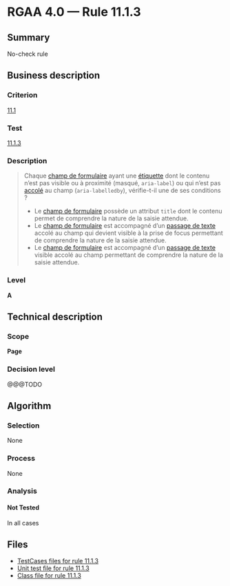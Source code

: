 # RGAA 4.0 — Rule 11.1.3

## Summary

No-check rule

## Business description

### Criterion

[11.1](https://www.numerique.gouv.fr/publications/rgaa-accessibilite/methode/criteres/#crit-11-1)

### Test

[11.1.3](https://www.numerique.gouv.fr/publications/rgaa-accessibilite/methode/criteres/#test-11-1-3)

### Description

> Chaque [champ de formulaire](https://www.numerique.gouv.fr/publications/rgaa-accessibilite/methode/glossaire/#champ-de-saisie-de-formulaire) ayant une [étiquette](https://www.numerique.gouv.fr/publications/rgaa-accessibilite/methode/glossaire/#etiquette-de-champ-de-formulaire) dont le contenu n’est pas visible ou à proximité (masqué, `aria-label`) ou qui n’est pas [accolé](https://www.numerique.gouv.fr/publications/rgaa-accessibilite/methode/glossaire/#accoles-etiquette-et-champ-accoles) au champ (`aria-labelledby`), vérifie-t-il une de ses conditions ?
> 
> * Le [champ de formulaire](https://www.numerique.gouv.fr/publications/rgaa-accessibilite/methode/glossaire/#champ-de-saisie-de-formulaire) possède un attribut `title` dont le contenu permet de comprendre la nature de la saisie attendue.
> * Le [champ de formulaire](https://www.numerique.gouv.fr/publications/rgaa-accessibilite/methode/glossaire/#champ-de-saisie-de-formulaire) est accompagné d’un [passage de texte](https://www.numerique.gouv.fr/publications/rgaa-accessibilite/methode/glossaire/#passage-de-texte-lie-par-aria-labelledby-ou-aria-describedby) accolé au champ qui devient visible à la prise de focus permettant de comprendre la nature de la saisie attendue.
> * Le [champ de formulaire](https://www.numerique.gouv.fr/publications/rgaa-accessibilite/methode/glossaire/#champ-de-saisie-de-formulaire) est accompagné d’un [passage de texte](https://www.numerique.gouv.fr/publications/rgaa-accessibilite/methode/glossaire/#passage-de-texte-lie-par-aria-labelledby-ou-aria-describedby) visible accolé au champ permettant de comprendre la nature de la saisie attendue.

### Level

**A**


## Technical description

### Scope

**Page**

### Decision level

@@@TODO


## Algorithm

### Selection

None

### Process

None

### Analysis

#### Not Tested

In all cases


## Files

- [TestCases files for rule 11.1.3](https://gitlab.com/asqatasun/Asqatasun/-/tree/master/rules/rules-rgaa4.0/src/test/resources/testcases/rgaa40/Rgaa40Rule110103/)
- [Unit test file for rule 11.1.3](https://gitlab.com/asqatasun/Asqatasun/-/blob/master/rules/rules-rgaa4.0/src/test/java/org/asqatasun/rules/rgaa40/Rgaa40Rule110103Test.java)
- [Class file for rule 11.1.3](https://gitlab.com/asqatasun/Asqatasun/-/blob/master/rules/rules-rgaa4.0/src/main/java/org/asqatasun/rules/rgaa40/Rgaa40Rule110103.java)


